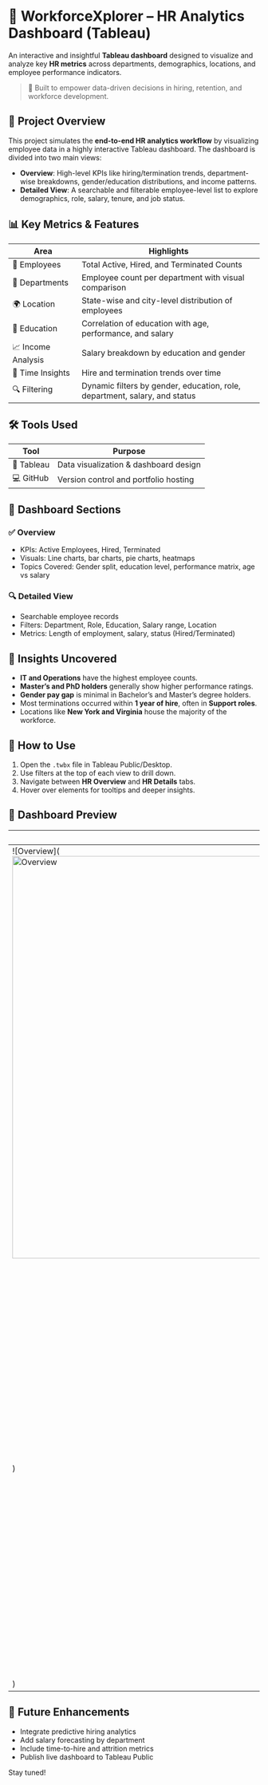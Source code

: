 # 👥 WorkforceXplorer – HR Analytics Dashboard (Tableau)

An interactive and insightful **Tableau dashboard** designed to visualize and analyze key **HR metrics** across departments, demographics, locations, and employee performance indicators.

> 💼 Built to empower data-driven decisions in hiring, retention, and workforce development.

## 📌 Project Overview

This project simulates the **end-to-end HR analytics workflow** by visualizing employee data in a highly interactive Tableau dashboard. The dashboard is divided into two main views:

- **Overview**: High-level KPIs like hiring/termination trends, department-wise breakdowns, gender/education distributions, and income patterns.
- **Detailed View**: A searchable and filterable employee-level list to explore demographics, role, salary, tenure, and job status.

## 📊 Key Metrics & Features

| Area               | Highlights                                                                 |
|--------------------|----------------------------------------------------------------------------|
| 👤 Employees       | Total Active, Hired, and Terminated Counts                                 |
| 🏢 Departments      | Employee count per department with visual comparison                      |
| 🌍 Location         | State-wise and city-level distribution of employees                        |
| 🧠 Education        | Correlation of education with age, performance, and salary                 |
| 📈 Income Analysis  | Salary breakdown by education and gender                                   |
| 📅 Time Insights    | Hire and termination trends over time                                      |
| 🔍 Filtering        | Dynamic filters by gender, education, role, department, salary, and status |

## 🛠 Tools Used

| Tool       | Purpose                          |
|------------|----------------------------------|
| 🧩 Tableau  | Data visualization & dashboard design |
| 💻 GitHub   | Version control and portfolio hosting |

## 📌 Dashboard Sections

### ✅ Overview
- KPIs: Active Employees, Hired, Terminated
- Visuals: Line charts, bar charts, pie charts, heatmaps
- Topics Covered: Gender split, education level, performance matrix, age vs salary

### 🔍 Detailed View
- Searchable employee records
- Filters: Department, Role, Education, Salary range, Location
- Metrics: Length of employment, salary, status (Hired/Terminated)

## 🧠 Insights Uncovered

- **IT and Operations** have the highest employee counts.
- **Master’s and PhD holders** generally show higher performance ratings.
- **Gender pay gap** is minimal in Bachelor’s and Master’s degree holders.
- Most terminations occurred within **1 year of hire**, often in **Support roles**.
- Locations like **New York and Virginia** house the majority of the workforce.

## 📌 How to Use

1. Open the `.twbx` file in Tableau Public/Desktop.
2. Use filters at the top of each view to drill down.
3. Navigate between **HR Overview** and **HR Details** tabs.
4. Hover over elements for tooltips and deeper insights.

## 📸 Dashboard Preview

| Overview | Details View |
|--------------|--------------|
| ![Overview](<img width="1407" height="807" alt="Overview" src="https://github.com/user-attachments/assets/690d0ea9-bcd7-44df-999f-7f5000dddb6c" />
) | ![Details](<img width="1408" height="811" alt="Details" src="https://github.com/user-attachments/assets/0c4cc741-b1ae-4142-9260-03cf3b8cd6de" />
) |

## 🚀 Future Enhancements

- Integrate predictive hiring analytics
- Add salary forecasting by department
- Include time-to-hire and attrition metrics
- Publish live dashboard to Tableau Public

Stay tuned!



